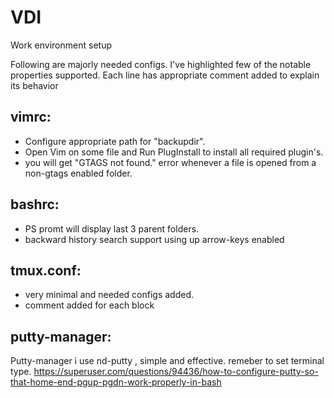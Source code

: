 # VDI
Work environment setup

Following are majorly needed configs. I've highlighted few of the notable properties supported.
Each line has appropriate comment added to explain its behavior

## vimrc: 
- Configure appropriate path for "backupdir".
- Open Vim on some file and Run PlugInstall to install all required plugin's. 
- you will get "GTAGS not found." error whenever a file is opened from a non-gtags enabled folder.

## bashrc:
 - PS promt will display last 3 parent folders.
 - backward history search support using up arrow-keys enabled 

## tmux.conf:
 - very minimal and needed configs added.
 - comment added for each block

## putty-manager:

Putty-manager i use nd-putty , simple and effective. remeber to set terminal type.
https://superuser.com/questions/94436/how-to-configure-putty-so-that-home-end-pgup-pgdn-work-properly-in-bash
